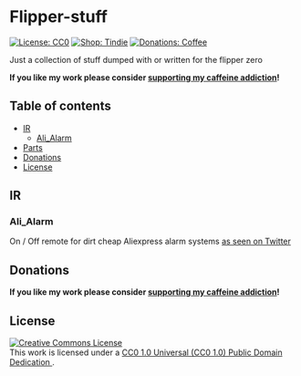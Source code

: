 # Flipper-stuff <!-- omit in toc -->

[![License: CC0](https://img.shields.io/badge/license-CC0-blue?style=flat-square)](https://creativecommons.org/publicdomain/zero/1.0/)
[![Shop: Tindie](https://img.shields.io/badge/shop-Tindie-blue?style=flat-square)](https://www.tindie.com/stores/binary-6/?ref=offsite_badges&utm_source=sellers_Chrismettal&utm_medium=badges&utm_campaign=badge_medium)
[![Donations: Coffee](https://img.shields.io/badge/donations-Coffee-brown?style=flat-square)](https://github.com/Chrismettal#donations)

Just a collection of stuff dumped with or written for the flipper zero

**If you like my work please consider [supporting my caffeine addiction](https://gitlab.com/Chrismettal#donations)!**

## Table of contents <!-- omit in toc -->

- [IR](#ir)
    - [Ali_Alarm](#ali_alarm)
- [Parts](#parts)
- [Donations](#donations)
- [License](#license)

## IR

### Ali_Alarm

On / Off remote for dirt cheap Aliexpress alarm systems [as seen on Twitter](https://twitter.com/Chrismettal/status/1703061222935892004)

## Donations

**If you like my work please consider [supporting my caffeine addiction](https://gitlab.com/Chrismettal#donations)!**

## License

 <a rel="CClicense" href="https://creativecommons.org/publicdomain/zero/1.0/"><img alt="Creative Commons License" style="border-width:0" src="https://licensebuttons.net/p/88x31.png" /></a><br />This work is licensed under a <a rel="license" href="https://creativecommons.org/publicdomain/zero/1.0/">CC0 1.0 Universal (CC0 1.0) Public Domain Dedication </a>.
